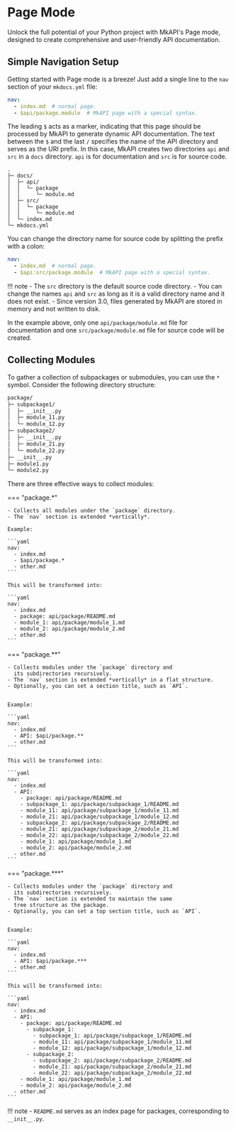 # Page Mode

Unlock the full potential of your Python project with MkAPI's Page mode,
designed to create comprehensive and user-friendly API documentation.

## Simple Navigation Setup

Getting started with Page mode is a breeze!
Just add a single line to the `nav` section of your `mkdocs.yml` file:

```yaml title="mkdocs.yml"
nav:
  - index.md  # normal page.
  - $api/package.module  # MkAPI page with a special syntax.
```

The leading `$` acts as a marker, indicating that this page should be
processed by MkAPI to generate dynamic API documentation.
The text between the `$` and the last `/` specifies
the name of the API directory and serves as the URI prefix.
In this case, MkAPI creates two directories `api` and `src` in a `docs` directory.
`api` is for documentation and `src` is for source code.

```text
.
├─ docs/
│  ├─ api/
│  │  └─ package
│  │     └─ module.md
│  ├─ src/
│  │  └─ package
│  │     └─ module.md
│  └─ index.md
└─ mkdocs.yml
```

You can change the directory name for source code by splitting
the prefix with a colon:

```yaml title="mkdocs.yml"
nav:
  - index.md  # normal page.
  - $api:src/package.module  # MkAPI page with a special syntax.
```

!!! note
    - The `src` directory is the default source code directory.
    - You can change the names `api` and `src` as long as it is a valid
      directory name and it does not exist.
    - Since version 3.0, files generated by MkAPI are stored in memory
      and not written to disk.

In the example above, only one `api/package/module.md` file
for documentation and one `src/package/module.md` file
for source code will be created.

## Collecting Modules

To gather a collection of subpackages or submodules,
you can use the `*` symbol.
Consider the following directory structure:

```sh
package/
├─ subpackage1/
│  ├─ __init__.py
│  ├─ module_11.py
│  └─ module_12.py
├─ subpackage2/
│  ├─ __init__.py
│  ├─ module_21.py
│  └─ module_22.py
├─ __init__.py
├─ module1.py
└─ module2.py
```

There are three effective ways to collect modules:

=== "package.*"

    - Collects all modules under the `package` directory.
    - The `nav` section is extended *vertically*.

    Example:

    ```yaml
    nav:
      - index.md
      - $api/package.*
      - other.md
    ```

    This will be transformed into:

    ```yaml
    nav:
      - index.md
      - package: api/package/README.md
      - module_1: api/package/module_1.md
      - module_2: api/package/module_2.md
      - other.md
    ```

=== "package.**"

    - Collects modules under the `package` directory and
      its subdirectories recursively.
    - The `nav` section is extended *vertically* in a flat structure.
    - Optionally, you can set a section title, such as `API`.


    Example:

    ```yaml
    nav:
      - index.md
      - API: $api/package.**
      - other.md
    ```

    This will be transformed into:

    ```yaml
    nav:
      - index.md
      - API:
        - package: api/package/README.md
        - subpackage_1: api/package/subpackage_1/README.md
        - module_11: api/package/subpackage_1/module_11.md
        - module_21: api/package/subpackage_1/module_12.md
        - subpackage_2: api/package/subpackage_2/README.md
        - module_21: api/package/subpackage_2/module_21.md
        - module_22: api/package/subpackage_2/module_22.md
        - module_1: api/package/module_1.md
        - module_2: api/package/module_2.md
      - other.md
    ```

=== "package.***"

    - Collects modules under the `package` directory and
      its subdirectories recursively.
    - The `nav` section is extended to maintain the same
      tree structure as the package.
    - Optionally, you can set a top section title, such as `API`.


    Example:

    ```yaml
    nav:
      - index.md
      - API: $api/package.***
      - other.md
    ```

    This will be transformed into:

    ```yaml
    nav:
      - index.md
      - API:
        - package: api/package/README.md
          - subpackage_1:
            - subpackage_1: api/package/subpackage_1/README.md
            - module_11: api/package/subpackage_1/module_11.md
            - module_12: api/package/subpackage_1/module_12.md
          - subpackage_2:
            - subpackage_2: api/package/subpackage_2/README.md
            - module_21: api/package/subpackage_2/module_21.md
            - module_22: api/package/subpackage_2/module_22.md
        - module_1: api/package/module_1.md
        - module_2: api/package/module_2.md
      - other.md
    ```

!!! note
    - `README.md` serves as an index page for packages,
      corresponding to `__init__.py`.


<!--
- Section and page titles can be configured programmatically.
      See [Configuration](config.md).
-->
